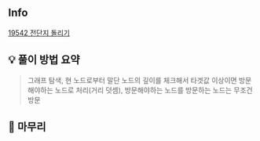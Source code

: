 ## Info
[19542 전단지 돌리기](https://www.acmicpc.net/problem/19542)

## 💡 풀이 방법 요약
> 그래프 탐색, 현 노드로부터 말단 노드의 깊이를 체크해서 타겟값 이상이면 방문해야하는 노드로 처리(거리 덧셈), 방문해야하는 노드를 방문하는 노드는 무조건 방문
> 
## 🙂 마무리


